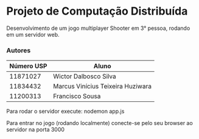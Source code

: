 # Projeto de Computação Distribuída

Desenvolvimento de um jogo multiplayer Shooter em 3° pessoa, rodando em um servidor web.

### Autores
| Número USP | Aluno |
| ------ | ------ |
| 11871027 | Wictor Dalbosco Silva |
| 11834432 | Marcus Vinícius Teixeira Huziwara |
| 11200313 | Francisco Sousa |


Para rodar o servidor execute: nodemon app.js

Para entrar no jogo (rodando localmente) conecte-se pelo seu browser ao servidor na porta 3000
